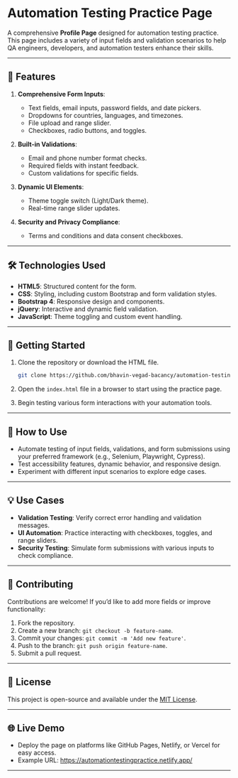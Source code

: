 # Automation Testing Practice Page

A comprehensive **Profile Page** designed for automation testing practice. This page includes a variety of input fields and validation scenarios to help QA engineers, developers, and automation testers enhance their skills.

---

## 🌟 **Features**

1. **Comprehensive Form Inputs**:
   - Text fields, email inputs, password fields, and date pickers.
   - Dropdowns for countries, languages, and timezones.
   - File upload and range slider.
   - Checkboxes, radio buttons, and toggles.

2. **Built-in Validations**:
   - Email and phone number format checks.
   - Required fields with instant feedback.
   - Custom validations for specific fields.

3. **Dynamic UI Elements**:
   - Theme toggle switch (Light/Dark theme).
   - Real-time range slider updates.

4. **Security and Privacy Compliance**:
   - Terms and conditions and data consent checkboxes.

---

## 🛠️ **Technologies Used**

- **HTML5**: Structured content for the form.
- **CSS**: Styling, including custom Bootstrap and form validation styles.
- **Bootstrap 4**: Responsive design and components.
- **jQuery**: Interactive and dynamic field validation.
- **JavaScript**: Theme toggling and custom event handling.

---

## 🚀 **Getting Started**

1. Clone the repository or download the HTML file.
   ```bash
   git clone https://github.com/bhavin-vegad-bacancy/automation-testing-page.git
   ```

2. Open the `index.html` file in a browser to start using the practice page.

3. Begin testing various form interactions with your automation tools.

---

## 📖 **How to Use**

- Automate testing of input fields, validations, and form submissions using your preferred framework (e.g., Selenium, Playwright, Cypress).
- Test accessibility features, dynamic behavior, and responsive design.
- Experiment with different input scenarios to explore edge cases.

---

## 💡 **Use Cases**

- **Validation Testing**: Verify correct error handling and validation messages.
- **UI Automation**: Practice interacting with checkboxes, toggles, and range sliders.
- **Security Testing**: Simulate form submissions with various inputs to check compliance.

---

## 🤝 **Contributing**

Contributions are welcome! If you’d like to add more fields or improve functionality:
1. Fork the repository.
2. Create a new branch: `git checkout -b feature-name`.
3. Commit your changes: `git commit -m 'Add new feature'`.
4. Push to the branch: `git push origin feature-name`.
5. Submit a pull request.

---

## 📜 **License**

This project is open-source and available under the [MIT License](LICENSE).

---

## 🌐 **Live Demo**

- Deploy the page on platforms like GitHub Pages, Netlify, or Vercel for easy access.
- Example URL: https://automationtestingpractice.netlify.app/

---
